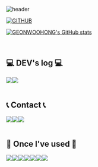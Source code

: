 <div align="left">

![header](https://capsule-render.vercel.app/api?type=waving&color=timeGradient&text=Welcome%20to%20GEONWOOHONG's%20GitHub%20👋&animation=twinkling&fontSize=35&fontAlignY=40&fontAlign=50&height=250)

  
[![GITHUB](https://hits.seeyoufarm.com/api/count/incr/badge.svg?url=https%3A%2F%2Fgithub.com%2FGEONWOOHONG0&count_bg=%23F29494&title_bg=%232F2E2E&icon=github.svg&icon_color=%23FFFFFF&title=GITHUB&edge_flat=false)](https://github.com/GEONWOOHONG)

[![GEONWOOHONG's GitHub stats](https://github-readme-stats.vercel.app/api?username=GEONWOOHONG&include_all_commits=true&theme=nord&hide_border=true&count_private=true)](https://github.com/GEONWOOHONG/github-readme-stats)
 
<br>

## 💻 DEV's log 💻
<div style="display:flex; flex-direction:row;">
  <a href="https://dev-lazy.tistory.com/">
        <img src="https://img.shields.io/badge/Tistory-000000?style=for-the-badge&logo=Tistory&logoColor=white"> 
  <a href="https://easyhomputer.tistory.com](https://velog.io/@redgil77">
        <img src="https://img.shields.io/badge/Velog-20C997?style=for-the-badge&logo=Velog&logoColor=white"> 
    </a>
</div><br>

## 📞 Contact 📞
<div style="display:flex; flex-direction:row;">
  <a href="https://www.instagram.com/geonwoo03_dev/">
    <img src="https://img.shields.io/badge/Instagram-E4405F?style=flat-square&logo=Instagram&logoColor=white"/>
  </a>
  <a href="mailto:redgil77@smail.kongju.ac.kr">
    <img src="https://img.shields.io/badge/Outlook-0078D4?style=flat-square&logo=microsoftoutlook&logoColor=white"/>
  </a>
  <a href="mailto:redgil030802@gmail.com">
    <img src="https://img.shields.io/badge/Gmail-EA4335?style=flat-square&logo=gmail&logoColor=white"/>
  </a>
</div><br>

## 🔨 Once I've used 🔨
<div style="display:flex; flex-direction:row;">
  <img src="https://img.shields.io/badge/C-00599C?style=for-the-badge&logo=c&logoColor=white"/>
  <img src="https://img.shields.io/badge/C%2B%2B-00599C?style=for-the-badge&logo=c%2B%2B&logoColor=white"/>
  <img src="https://img.shields.io/badge/Python-14354C?style=for-the-badge&logo=python&logoColor=white"/>
  <img src="https://img.shields.io/badge/R-276DC3?style=for-the-badge&logo=r&logoColor=white"/>
  <img src="https://img.shields.io/badge/Java-ED8B00?style=for-the-badge&logo=openjdk&logoColor=white"/>
  <br>
  <img src="https://img.shields.io/badge/Amazon_AWS-232F3E?style=for-the-badge&logo=amazon-aws&logoColor=white"/>
  <img src="https://img.shields.io/badge/Google_Cloud-4285F4?style=for-the-badge&logo=google-cloud&logoColor=white"/>
<br>
  
</div><br>
</div>
